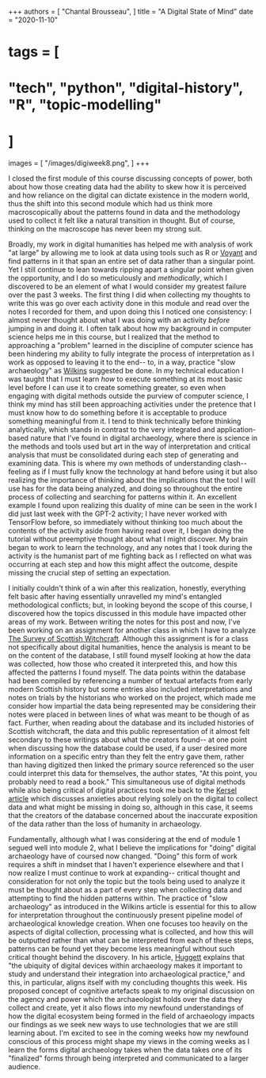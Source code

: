 +++
authors = [
    "Chantal Brousseau",
]
title = "A Digital State of Mind"
date = "2020-11-10"
# tags = [
#     "tech", "python", "digital-history", "R", "topic-modelling"
# ]
images = [
"/images/digiweek8.png",
]
+++

I closed the first module of this course discussing concepts of power, both about how those creating data had the ability to skew how it is perceived and how reliance on the digital can dictate existence in the modern world, thus the shift into this second module which had us think more macroscopically about the patterns found in data and the methodology used to collect it felt like a natural transition in thought. But of course, thinking on the macroscope has never been my strong suit.

Broadly, my work in digital humanities has helped me with analysis of work "at large" by allowing me to look at data using tools such as R or [Voyant](https://voyant-tools.org/) and find patterns in it that span an entire set of data rather than a singular point. Yet I still continue to lean towards ripping apart a singular point when given the opportunity, and I do so meticulously and *methodically*, which I discovered to be an element of what I would consider my greatest failure over the past 3 weeks. The first thing I did when collecting my thoughts to write this was go over each activity done in this module and read over the notes I recorded for them, and upon doing this I noticed one consistency: I almost never thought about what I was doing with an activity *before* jumping in and doing it. I often talk about how my background in computer science helps me in this course, but I realized that the method to approaching a "problem" learned in the discipline of computer science has been hindering my ability to fully integrate the process of interpretation as I work as opposed to leaving it to the end-- to, in a way, practice "slow archaeology" as [Wilkins](https://journal.caa-international.org/articles/10.5334/jcaa.34/) suggested be done. In my technical education I was taught that I must learn *how* to execute something at its most basic level before I can use it to create something greater, so even when engaging with digital methods outside the purview of computer science, I think my mind has still been approaching activities under the pretence that I must know how to do something before it is acceptable to produce something meaningful from it. I tend to think technically before thinking analytically, which stands in contrast to the very integrated and application-based nature that I've found in digital archaeology, where there is science in the methods and tools used but art in the way of interpretation and critical analysis that must be consolidated during each step of generating and examining data. This is where my own methods of understanding clash-- feeling as if I must fully know the technology at hand before using it but also realizing the importance of thinking about the implications that the tool I will use has for the data being analyzed, and doing so throughout the entire process of collecting and searching for patterns within it. An excellent example I found upon realizing this duality of mine can be seen in the work I did just last week with the GPT-2 activity; I have never worked with TensorFlow before, so immediately without thinking too much about the contents of the activity aside from having read over it, I began doing the tutorial without preemptive thought about what I might discover. My brain began to work to learn the technology, and any notes that I took during the activity is the humanist part of me fighting back as I reflected on what was occurring at each step and how this might affect the outcome, despite missing the crucial step of setting an expectation.

I initially couldn't think of a win after this realization, honestly, everything felt basic after having essentially unravelled my mind's entangled methodological conflicts; but, in looking beyond the scope of this course, I discovered how the topics discussed in this module have impacted other areas of my work. Between writing the notes for this post and now, I've been working on an assignment for another class in which I have to analyze [The Survey of Scottish Witchcraft](http://www.shca.ed.ac.uk/Research/witches/). Although this assignment is for a class not specifically about digital humanities, hence the analysis is meant to be on the content of the database, I still found myself looking at how the data was collected, how those who created it interpreted this, and how this affected the patterns I found myself. The data points within the database had been compiled by referencing a number of textual artefacts from early modern Scottish history but some entries also included interpretations and notes on trials by the historians who worked on the project, which made me consider how impartial the data being represented may be considering their notes were placed in between lines of what was meant to be though of as fact. Further, when reading about the database and its included histories of Scottish witchcraft, the data and this public representation of it almost felt secondary to these writings about what the creators found-- at one point when discussing how the database could be used, if a user desired more information on a specific entry than they felt the entry gave them, rather than having digitized then linked the primary source referenced so the user could interpret this data for themselves, the author states, "At this point, you probably need to read a book." This simultaneous use of digital methods while also being critical of digital practices took me back to the [Kersel article](https://digitalpressatund.files.wordpress.com/2016/09/5_1_kersel.pdf) which discusses anxieties about relying solely on the digital to collect data and what might be missing in doing so, although in this case, it seems that the creators of the database concerned about the inaccurate exposition of the data rather than the loss of humanity in archaeology.

Fundamentally, although what I was considering at the end of module 1 segued well into module 2, what I believe the implications for "doing" digital archaeology have of coursed now changed. "Doing" this form of work requires a shift in mindset that I haven't experience elsewhere and that I now realize I must continue to work at expanding-- critical thought and consideration for not only the topic but the tools being used to analyze it must be thought about as a part of every step when collecting data and attempting to find the hidden patterns within. The practice of "slow archaeology" as introduced in the Wilkins article is essential for this to allow for interpretation throughout the continuously present pipeline model of archaeological knowledge creation. When one focuses too heavily on the aspects of digital collection, processing what is collected, and how this will be outputted rather than what can be interpreted from each of these steps, patterns can be found yet they become less meaningful without such critical thought behind the discovery. In his article, [Huggett](https://intarch.ac.uk/journal/issue44/7/index.html) explains that "the ubiquity of digital devices within archaeology makes it important to study and understand their integration into archaeological practice," and this, in particular, aligns itself with my concluding thoughts this week. His proposed concept of cognitive artefacts speak to my original discussion on the agency and power which the archaeologist holds over the data they collect and create, yet it also flows into my newfound understandings of how the digital ecosystem being formed in the field of archaeology impacts our findings as we seek new ways to use technologies that we are still learning about. I'm excited to see in the coming weeks how my newfound conscious of this process might shape my views in the coming weeks as I learn the forms digital archaeology takes when the data takes one of its "finalized" forms through being interpreted and communicated to a larger audience.
